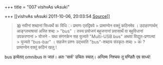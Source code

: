+++
title = "007 vishvAs vAsuki"

+++
[[vishvAs vAsuki	2011-10-06, 20:03:54 [Source](https://groups.google.com/g/samskrita/c/Jam6elWMNgM)]]





  

> **३)** नवीनां शब्दानां सिध्यर्थे कः विधि ः प्रमाणः एतद्विषये > प्रामाण्येन वक्तुं कठिनमेव । उदाहरणार्थम् आङ्ग्लभाषायां अस्ति शब्दः > "bus" । तस्य प्रयोजनं बहुजनानां प्रवासार्थे वा बहुविधानां उपकरणानां > योजने - यथा संगणकेन सह युज्यते "Multi-USB bus" अथवा विद्युत-प्रणाल्यां > युज्यते "bus-bar" । सहजेन प्रश्नः उद्भवति "bus"-शब्दाय संस्कृत-शब्दः > कः ? प्रामाण्येन वक्तुं कठिनं खलु !  

bus इत्येतत् omnibus तः जातं। अतः 'सार्व' उचितः स्यात्। अन्तिमः निश्चयः तु पण्डितैः एव साध्यं!  

